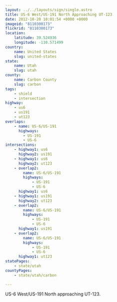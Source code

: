 ```yaml
---
layout: ../../layouts/sign/single.astro
title: US-6 West/US-191 North Approaching UT-123
date: 2012-10-20 10:01:54 +0000 +0000
imageid: "8110300173"
flickrid: "8110300173"
location:
    latitude: 39.524936
    longitude: -110.571499
country:
    name: United States
    slug: united-states
state:
    name: Utah
    slug: utah
county:
    name: Carbon County
    slug: carbon
tags:
    - shield
    - intersection
highway:
    - us6
    - us191
    - ut123
overlaps:
    - name: US-6/US-191
      highways:
        - US-191
        - US-6
intersections:
    - highway1: us6
      highway2: us191
    - highway1: us6
      highway2: ut123
    - overlap2:
        name: US-6/US-191
        highways:
            - US-191
            - US-6
      highway1: us6
    - highway1: us191
      highway2: ut123
    - overlap2:
        name: US-6/US-191
        highways:
            - US-191
            - US-6
      highway1: us191
    - overlap2:
        name: US-6/US-191
        highways:
            - US-191
            - US-6
      highway1: ut123
statePages:
    - state/utah
countyPages:
    - state/utah/carbon

---
```

US-6 West/US-191 North approaching UT-123.